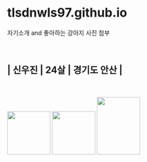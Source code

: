# tlsdnwls97.github.io

<html>
<body>

자기소개 and 좋아하는 강아지 사진 첨부

<br>

## | 신우진 | 24살 | 경기도 안산 |

<br>

<img src="https://search.pstatic.net/common/?src=http%3A%2F%2Fblogfiles.naver.net%2FMjAxNzA0MTJfOTEg%2FMDAxNDkxOTcxNTI1NDQ5.xCzvtUMxMnlr1XEYioYRqC7RQEmfJFue-dFIVj6M5sMg.FgnqfXHYhvK-gG4wKcv8PEFfz0PcvvHPxexY_s50CmQg.PNG.scription34%2F20170412_115929.png&type=a340"
width="100px">
<img src="https://search.pstatic.net/sunny/?src=https%3A%2F%2Fi.pinimg.com%2F736x%2Fec%2F78%2F20%2Fec78200aac6ac9b0ff9ea0cc186f6766--golden-retriever-puppies-retriever-dog.jpg&type=a340"
width="100px">
<img src="https://search.pstatic.net/common/?src=http%3A%2F%2Fblogfiles.naver.net%2FMjAyMTA0MjlfMTgw%2FMDAxNjE5NjYzMDk3NTk0.nckG_f5DGVZy7hqCh4-6lY4DaCyOnfxP6yo1hKSr0n4g.TjYLN65LSj8KJ6tCPKpO0JBwVtrb1kGHCGXvHubRG6kg.JPEG.moolgae6%2F%25C6%25F7%25B8%25DE%25B6%25F3%25B4%25CF%25BE%25C8%25C0%25FC%25B9%25AE%25281%2529.JPG&type=a340"
width="100px" height="133px">

</body>
</html>
